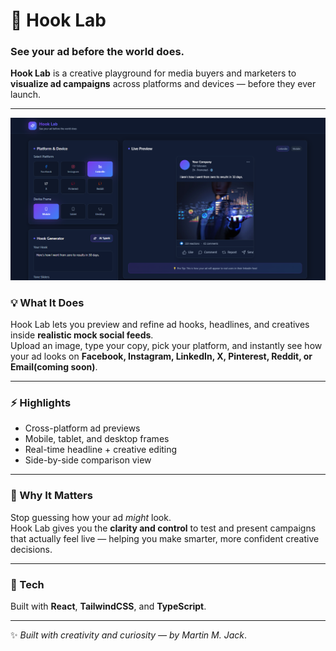 # 🧪 Hook Lab

### See your ad before the world does.

**Hook Lab** is a creative playground for media buyers and marketers to **visualize ad campaigns** across platforms and devices — before they ever launch.

---
![thumbnail](public/thumbnail.png)

### 💡 What It Does
Hook Lab lets you preview and refine ad hooks, headlines, and creatives inside **realistic mock social feeds**.  
Upload an image, type your copy, pick your platform, and instantly see how your ad looks on **Facebook, Instagram, LinkedIn, X, Pinterest, Reddit, or Email(coming soon)**.

---

### ⚡ Highlights
- Cross-platform ad previews  
- Mobile, tablet, and desktop frames  
- Real-time headline + creative editing  
- Side-by-side comparison view  

---

### 🧠 Why It Matters
Stop guessing how your ad *might* look.  
Hook Lab gives you the **clarity and control** to test and present campaigns that actually feel live — helping you make smarter, more confident creative decisions.

---

### 🚀 Tech
Built with **React**, **TailwindCSS**, and **TypeScript**.

---

✨ *Built with creativity and curiosity — by Martin M. Jack*.
